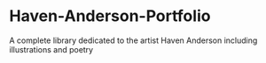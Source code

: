# Haven-Anderson-Portfolio
A complete library dedicated to the artist Haven Anderson including illustrations and poetry
